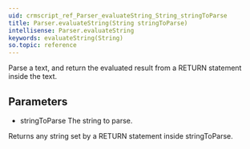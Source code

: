 ```yaml
---
uid: crmscript_ref_Parser_evaluateString_String_stringToParse
title: Parser.evaluateString(String stringToParse)
intellisense: Parser.evaluateString
keywords: evaluateString(String)
so.topic: reference
---
```


Parse a text, and return the evaluated result from a RETURN statement inside the text.



## Parameters


 - stringToParse The string to parse.


Returns any string set by a RETURN statement inside stringToParse.



